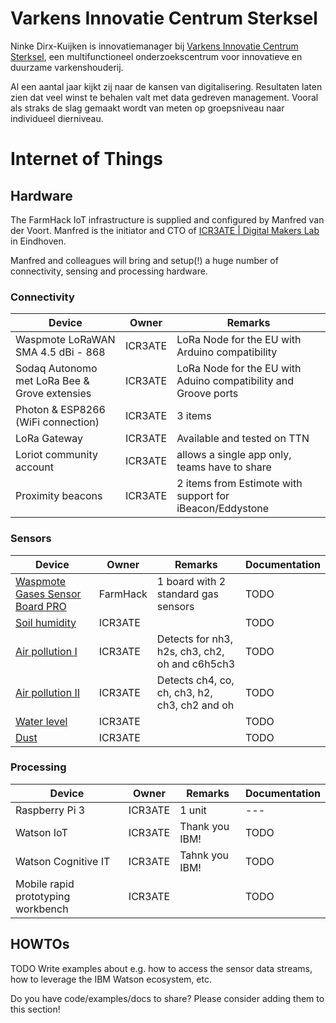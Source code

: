 # Varkens Innovatie Centrum Sterksel

Ninke Dirx-Kuijken is innovatiemanager bij [Varkens Innovatie Centrum Sterksel](http://www.wageningenur.nl/nl/Expertises-Dienstverlening/Onderzoeksinstituten/livestock-research/Innovatiecentra-en-faciliteiten/Varkens-Innovatie-Centrum-Sterksel.htm), een multifunctioneel onderzoekscentrum voor innovatieve en duurzame varkenshouderij.

 Al een aantal jaar kijkt zij naar de kansen van digitalisering. Resultaten laten zien dat veel winst te behalen valt met data gedreven management. Vooral als straks de slag gemaakt wordt van meten op groepsniveau naar individueel dierniveau.

# Internet of Things

## Hardware

The FarmHack IoT infrastructure is supplied and configured by Manfred van der Voort. Manfred is the initiator and CTO of [ICR3ATE | Digital Makers Lab](http://www.icr3ate.nl) in Eindhoven.

Manfred and colleagues will bring and setup(!) a huge number of connectivity, sensing and processing hardware.


### Connectivity

|Device|Owner|Remarks|
|---|---|---|
|Waspmote LoRaWAN SMA 4.5 dBi - 868|ICR3ATE|LoRa Node for the EU with Arduino compatibility|
|Sodaq Autonomo met LoRa Bee & Grove extensies|ICR3ATE|LoRa Node for the EU with Aduino compatibility and Groove ports |
|Photon & ESP8266  (WiFi connection)|ICR3ATE|3 items|
|LoRa Gateway|ICR3ATE|Available and tested on TTN|
|Loriot community account|ICR3ATE|allows a single app only, teams have to share|
|Proximity beacons|ICR3ATE|2 items from Estimote with support for iBeacon/Eddystone|

### Sensors

|Device|Owner|Remarks|Documentation|
|---|---|---|---|
|[Waspmote Gases Sensor Board PRO](https://www.cooking-hacks.com/waspmote-gases-sensor-board-pro)|FarmHack|1 board with 2 standard gas sensors|TODO|
|[Soil humidity](https://www.cooking-hacks.com/808h5v5-humidity-sensor)|ICR3ATE| |TODO|
|[Air pollution I](https://www.cooking-hacks.com/air-pollutants-i-nh3-h2s-ch3-ch2-oh-c6h5ch3-gas-sensor)|ICR3ATE|Detects for nh3, h2s, ch3, ch2, oh and c6h5ch3 |TODO|
|[Air pollution II](https://www.cooking-hacks.com/air-pollutants-ii-ch4-co-ch-ch3-h2-ch3-ch2-oh-gas-sensor)|ICR3ATE|Detects ch4, co, ch, ch3, h2, ch3, ch2 and oh |TODO|
|[Water level](https://www.cooking-hacks.com/horizontal-liquid-level-sensor)|ICR3ATE| |TODO|
|[Dust](https://www.cooking-hacks.com/dust-sensor)|ICR3ATE| |TODO|

### Processing
|Device|Owner|Remarks|Documentation|
|---|---|---|---|
|Raspberry Pi 3|ICR3ATE|1 unit|---|
|Watson IoT|ICR3ATE|Thank you IBM!|TODO|
|Watson Cognitive IT|ICR3ATE|Tahnk you IBM!|TODO|
|Mobile rapid prototyping workbench|ICR3ATE| |TODO|


## HOWTOs

TODO Write examples about e.g. how to access the sensor data streams, how to leverage the IBM Watson ecosystem, etc.

Do you have code/examples/docs to share? Please consider adding them to this section!